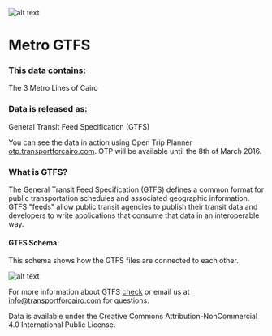 ![alt text](http://transportforcairo.com/wp-content/themes/TfC-Theme/img/logo.png "Transport for Cairo")
# Metro GTFS

### This data contains: 
  The 3 Metro Lines of Cairo

### Data is released as:
  General Transit Feed Specification (GTFS)

You can see the data in action using Open Trip Planner [otp.transportforcairo.com](http://otp.transportforcairo.com). OTP will be available until the 8th of March 2016.

### What is GTFS?
The General Transit Feed Specification (GTFS) defines a common format for public transportation schedules and associated geographic information. GTFS "feeds" allow public transit agencies to publish their transit data and developers to write applications that consume that data in an interoperable way.

#### GTFS Schema:
This schema shows how the GTFS files are connected to each other.

![alt text](http://transportforcairo.com/wp-content/uploads/2016/02/GTFS-Schema.png "Transport for Cairo GTFS-Schema")

For more information about GTFS [check](https://developers.google.com/transit/gtfs/) or email us at info@transportforcairo.com for questions.

Data is available under the Creative Commons Attribution-NonCommercial 4.0 International Public License.
